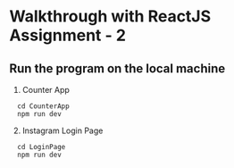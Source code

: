 # Walkthrough with ReactJS Assignment - 2

## Run the program on the local machine
1. Counter App 
```
  cd CounterApp
  npm run dev
```
2. Instagram Login Page
```
  cd LoginPage
  npm run dev
```